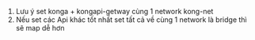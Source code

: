 1. Lưu ý set konga + kongapi-getway cùng 1 network kong-net
2. Nếu set các Api khác tốt nhất set tất cả về cùng 1 network là bridge thì sẽ map dễ hơn